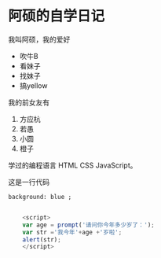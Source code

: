 # 阿硕的自学日记

我叫阿硕，我的爱好


* 吹牛B
* 看妹子
* 找妹子
* 搞yellow

我的前女友有

1. 方应杭
2. 若愚
3. 小圆
4. 橙子
   

学过的编程语言 HTML CSS JavaScript。

这是一行代码

    background: blue ;
    

```JavaScript

    <script>
    var age = prompt('请问你今年多少岁了：');
    var str ='我今年'+age +'岁啦';
    alert(str);
    </script>

```